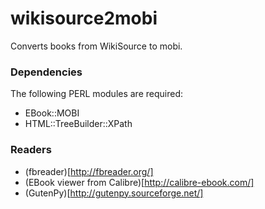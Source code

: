 wikisource2mobi
===============

Converts books from WikiSource to mobi.

### Dependencies

The following PERL modules are required:

* EBook::MOBI
* HTML::TreeBuilder::XPath

### Readers

* (fbreader)[http://fbreader.org/]
* (EBook viewer from Calibre)[http://calibre-ebook.com/]
* (GutenPy)[http://gutenpy.sourceforge.net/]
